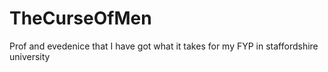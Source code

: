 # TheCurseOfMen
Prof and evedenice that I have got what it takes for my FYP in staffordshire university

